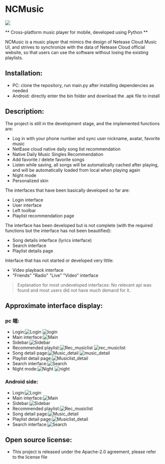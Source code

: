 # NCMusic
![](src/login_logo.png?raw=true)

** Cross-platform music player for mobile, developed using Python **

NCMusic is a music player that mimics the design of Netease Cloud Music UI, and strives to synchronize with the data of Netease Cloud official website, so that users can use the software without losing the existing playlists.


## Installation:
- PC: clone the repository, run main.py after installing dependencies as needed
- Android: directly enter the bin folder and download the .apk file to install

## Description:
The project is still in the development stage, and the implemented functions are:
- Log in with your phone number and sync user nickname, avatar, favorite music
- NetEase cloud native daily song list recommendation
- Native Daily Music Singles Recommendation
- Add favorite / delete favorite songs
- Listen while saving, all songs will be automatically cached after playing, and will be automatically loaded from local when playing again
- Night mode
- Personalized skin

The interfaces that have been basically developed so far are:
- Login interface
- User interface
- Left toolbar
- Playlist recommendation page

The interface has been developed but is not complete (with the required functions but the interface has not been beautified):
- Song details interface (lyrics interface)
- Search interface
- Playlist details page

Interface that has not started or developed very little:
- Video playback interface
- "Friends" "Radio" "Live" "Video" interface

> Explanation for most undeveloped interfaces: No relevant api was found and most users did not have much demand for it.


## Approximate interface display:
### pc 端:

- Login:![Login](img/login_0.png?raw=true)
![login](img/login_1.png?raw=true)
- Main interface:![Main](img/main_0.png?raw=true)
- Sidebar:![Sidebar](img/sidebar_0.png?raw=true)
- Recommended playlist:![Rec_musiclist](img/rec_musiclist.png?raw=true)
![rec_musiclist](img/rec_musiclist_1.png?raw=true)
- Song detail page:![Music_detail](img/music_detail.png?raw=true)
![music_detail](img/music_detail_1.png?raw=true)
- Playlist detail page:![Musiclist_detail](img/music_list.png?raw=true)
- Search interface:![Search](img/search.png?raw=true)
- Night mode:![Night](img/night_rec_musiclist.png?raw=true)
![night](img/night_main.png?raw=true)

### Android side:
- Login:![Login](img/a_login.png?raw=true)
- Main interface:![Main](img/a_main.png?raw=true)
- Sidebar:![Sidebar](img/a_side.png?raw=true)
- Recommended playlist:![Rec_musiclist](img/a_rec_m_l.png?raw=true)
- Song detail page:![Music_detail](img/a_music_detail.png?raw=true)
- Playlist detail page:![Musiclist_detail](img/a_musiclist_detail.png?raw=true)
- Search interface:![Search](img/a_search.png?raw=true)
## Open source license:
- This project is released under the Apache-2.0 agreement, please refer to the license file

